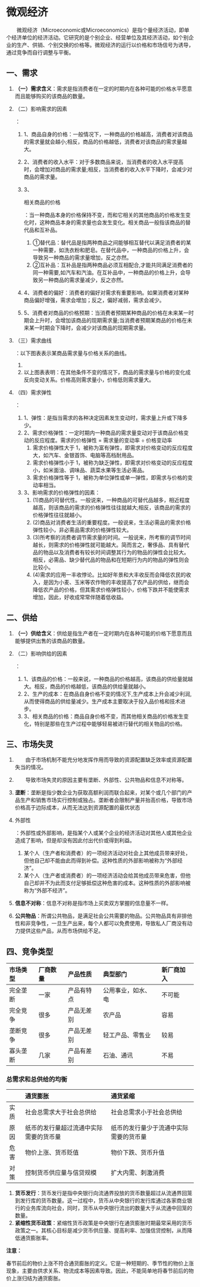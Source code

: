 # 微观经济[](https://sakib.hidns.co/常识判断/经济篇/微观经济.html#微观经济)

 

  微观经济（Microeconomic或Microeconomics）是指个量经济活动，即单个经济单位的经济活动。它研究的是个别企业、经营单位及其经济活动，如个别企业的生产、供销、个别交换的价格等。微观经济的运行以价格和市场信号为诱导，通过竞争而自行调整与平衡。

## 一、需求[](https://sakib.hidns.co/常识判断/经济篇/微观经济.html#一、需求)

1. **（一）需求含义**：需求是指消费者在一定的时期内在各种可能的价格水平愿意而且能够购买的该商品的数量。

2. （二）影响需求的因素

   ：

   1. 1、商品自身的价格：一般情况下，一种商品的价格越高，消费者对该商品的需求量就会越小;相反，商品的价格越低，消费者对该商品的需求量越大。

   2. 2、消费者的收入水平：对于多数商品来说，当消费者的收入水平提高时，会增加对商品的需求量;相反，当消费者的收入水平下降时，会减少对商品的需求量。

   3. 3、

      相关商品的价格

      ：当一种商品本身的价格保持不变，而和它相关的其他商品的价格发生变化时，这种商品本身的需求量也会发生变化。相关商品一般指该商品的替代品和互补品。

      1. ①替代品：替代品是指两种商品之间能够相互替代以满足消费者的某一种需要，如洗衣粉和肥皂。在替代品中，一种商品的价格上升，会导致另一种商品的需求量增加，反之亦然。
      2. ②互补品：互补品是指两种商品必须互相配合,才能共同满足消费者的同一种需要,如汽车和汽油。在互补品中，一种商品的价格上升，会导致另一种商品的需求量减少，反之亦然。

   4. 4、消费者的偏好：消费者的偏好对需求有重要影响。如果消费者对某种商品偏好增强，需求会增加；反之，偏好减弱，需求会减少。

   5. 5、消费者对商品的价格预期：当消费者预期某种商品的价格在未来某一时期会上升时，会增加该商品的现期需求量;当消费者预期某商品的价格在未来某一时期会下降时，会减少对该商品的现期需求量。

3. （三）需求曲线

   ：以下图表表示某商品需求量与价格关系的曲线。

   1. 
   2. 以上图表表明：在其他条件不变的情况下，商品的需求量与价格的变化成反向变动关系。价格高则需求量小，价格低则需求量大。

4. （四）需求弹性

   ：

   1. 1、弹性：是指当需求的各种决定因素发生变动时，需求量上升或下降多少。
   2. 2、需求价格弹性：一定时期内一种商品的需求量变动对于该商品价格变动的反应程度。需求的价格弹性 = 需求量的变动率 ÷ 价格变动率
      1. 需求价格弹性大于 1，被称为富有弹性，即需求对价格变动的反应程度大，如汽车、金银首饰、电脑等高档耐用品。
      2. 需求价格弹性小于 1，被称为缺乏弹性，即需求对价格变动的反应程度小，如米面油、调味品、蔬菜水果等生活必需品。
      3. 需求价格弹性等于 1，被称为单位弹性或单一弹性，即需求与价格的变动率相当。
   3. 3、影响需求的价格弹性的因素：
      1. (1)商品的可替代性。一般说来，一种商品的可替代品越多，相近程度越高，则该商品的需求的价格弹性往往就越大;相反，该商品的需求的价格弹性往往就越小。
      2. (2)商品对消费者生活的重要程度。一般说来，生活必需品的需求价格弹性较小，非必需品需求的价格弹性较大。
      3. (3)所考察的消费者调节需求量的时间。一般说来，所考察的调节时间越长，则需求的价格弹性就可能越大。简而言之，奢侈品、具有替代品的物品以及消费者有较长时间调整其行为的物品的弹性会比较大。相反，必需品、缺少替代品的物品和在短期行为内的物品的弹性则会比较小。
      4. (4)需求的应用一丰收悖论。比如好年景和大丰收反而会降低农民的收入，是因为小麦、玉米等农作物的丰收提高了农产品的供给，继而会降低农产品的价格，但其需求价格弹性较小，价格下跌并不能使需求增加，因此，好收成常常伴随着低收益。

## 二、供给[](https://sakib.hidns.co/常识判断/经济篇/微观经济.html#二、供给)

1. **（一）供给含义**：供给是指生产者在一定时期内在各种可能的价格下愿意而且能够提供出售的该商品的数量。

2. （二）影响供给的因素

   ：

   1. 1、该商品的价格：一般来说，一种商品的价格越高，该商品的供给量就越大。相反，商品的价格越低，该商品的供给量就越小。
   2. 2、生产的成本：在商品自身价格不变的情况下,生产成本上升会减少利润,从而使得商品的供给量减少。生产成本主要取决于投入品价格和技术进步。
   3. 3、相关商品的价格：商品自身价格不变，而其他相关商品的价格发生变化，特别是那些在生产过程中能够轻易被进行替代的相关物品的价格。

## 三、市场失灵[](https://sakib.hidns.co/常识判断/经济篇/微观经济.html#三、市场失灵)

1.   由于市场机制不能充分地发挥作用而导致的资源配置缺乏效率或资源配置失当的情况。

2.   导致市场失灵的原因主要有垄断、外部性、公共物品和信息不对称等。

3. **垄断**：垄断是指少数企业为获取高额利润而联合起来，对某个或几个部门的产品生产和销售市场实行控制或独占。垄断者会限制产量并抬高价格，导致市场价格高于边际成本，从而无法达到资源配置的最优状态‌

4. 外部性

   ：外部性或外部影响，是指某个人或某个企业的经济活动对其他人或其他企业造成了影响，但是却没有因此付出代价或得到利益。

   1. 某个人（生产者和消费者）的一项经济活动对社会上其他成员带来好处，但他自己却不能由此而得到补偿。这种性质的外部影响被称为“外部经济”。
   2. 某个人（生产者或消费者）的一项经济活动会给其他成员带来危害，但他自己却并不为此而支付足够抵偿这种危害的成本。这种性质的外部影响被称为“外部不经济”。

5. **信息不对称**：信息不对称是指市场上买卖双方掌握的信息量不一样。

6. **公共物品**：所谓公共物品，是满足社会公共需要的物品。公共物品具有非排他性和非竞争性，一旦生产出来，每个人都可以免费使用，导致私人厂商没有动力提供这些产品，从而市场供给不足‌。

## 四、竞争类型[](https://sakib.hidns.co/常识判断/经济篇/微观经济.html#四、竞争类型)

| 市场类型 | 厂商数量 | 产品性质   | 典型部门           | 新厂商加入 |
| :------- | :------- | :--------- | :----------------- | :--------- |
| 完全垄断 | 一家     | 产品有特点 | 公用事业，如水、电 | 不可能     |
| 完全竞争 | 很多     | 产品无差别 | 农产品             | 容易       |
| 垄断竞争 | 很多     | 产品无差别 | 轻工产品、零售业   | 较易       |
| 寡头垄断 | 几家     | 产品有差别 | 石油、通讯         | 不易       |

### 总需求和总供给的均衡[](https://sakib.hidns.co/常识判断/经济篇/微观经济.html#总需求和总供给的均衡)

|      | 通货膨胀                               | 通货紧缩                               |
| :--- | :------------------------------------- | :------------------------------------- |
| 实质 | 社会总需求大于社会总供给               | 社会总需求小于社会总供给               |
| 原因 | 纸币的发行量超过流通中实际需要的货币量 | 纸币的发行量少于流通中实际需要的货币量 |
| 危害 | 物价上涨、货币贬值                     | 物价下跌、货币升值                     |
| 对策 | 控制货币供应量与信贷规模               | 扩大内需、刺激消费                     |

1. **货币发行**：货币发行是指中央银行向流通界投放的货币数量超过从流通界回笼到发行库的货币数量。这一过程中，货币从中央银行的发行库通过各家商业银行的业务库流向社会，同时，货币从中央银行流出的数量大于从流通中回笼的数量。
2. **紧缩性货币政策**：紧缩性货币政策是中央银行在通货膨胀时期最常采用的货币政策之一。其核心目标是减少货币供应量、提高利率、加强信贷控制，从而降低通货膨胀率。

**注意：**

春节前后的物价上涨不符合通货膨胀的定义。它是一种短期的、季节性的物价上涨现象，主要由供求关系、物流成本等因素导致。因此，不能简单地将春节前后的物价上涨归结为通货膨胀。

